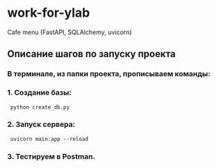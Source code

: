# work-for-ylab
Cafe menu (FastAPI, SQLAlchemy, uvicorn)


## Описание шагов по запуску проекта

### В терминале, из папки проекта, прописываем команды:

  ### 1. Создание базы: 
  
     python create_db.py

  ### 2. Запуск сервера:

     uvicorn main:app --reload

  ### 3. Тестируем в Postman.
